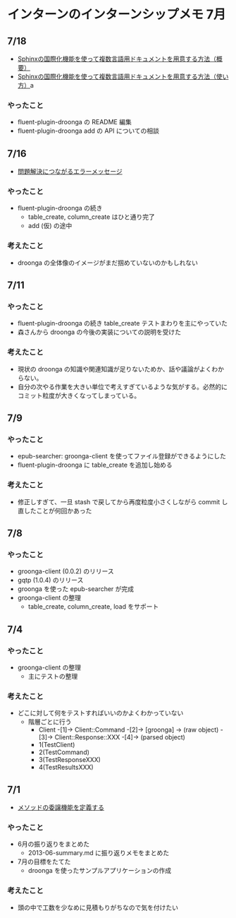 # インターンのインターンシップメモ 7月

## 7/18
- [Sphinxの国際化機能を使って複数言語用ドキュメントを用意する方法（概要）](http://www.clear-code.com/blog/2011/5/31.html)
- [Sphinxの国際化機能を使って複数言語用ドキュメントを用意する方法（使い方）](http://www.clear-code.com/blog/2011/6/19.html)a

### やったこと
- fluent-plugin-droonga の README 編集
- fluent-plugin-droonga add の API についての相談

## 7/16
- [問題解決につながるエラーメッセージ](http://www.clear-code.com/blog/2009/4/10.html)

### やったこと
- fluent-plugin-droonga の続き
    - table_create, column_create はひと通り完了
    - add (仮) の途中

### 考えたこと
- droonga の全体像のイメージがまだ掴めていないのかもしれない

## 7/11

### やったこと
- fluent-plugin-droonga の続き table_create テストまわりを主にやっていた
- 森さんから droonga の今後の実装についての説明を受けた

### 考えたこと
- 現状の droonga の知識や関連知識が足りないためか、話や議論がよくわからない。
- 自分の次やる作業を大きい単位で考えすぎているような気がする。必然的にコミット粒度が大きくなってしまっている。

## 7/9

### やったこと
- epub-searcher: groonga-client を使ってファイル登録ができるようにした
- fluent-plugin-droonga に table_create を追加し始める

### 考えたこと
- 修正しすぎて、一旦 stash で戻してから再度粒度小さくしながら commit し直したことが何回かあった

## 7/8

### やったこと
- groonga-client (0.0.2) のリリース
- gqtp (1.0.4) のリリース
- groonga を使った epub-searcher が完成
- groonga-client の整理
    - table_create, column_create, load をサポート

## 7/4

### やったこと
- groonga-client の整理
    - 主にテストの整理

### 考えたこと
- どこに対して何をテストすればいいのかよくわかっていない
    - 階層ごとに行う
        - Client -[1]-> Client::Command -[2]-> [groonga] -> (raw object) -[3]-> Client::Response::XXX -[4]-> (parsed object)
        - 1(TestClient)
        - 2(TestCommand)
        - 3(TestResponseXXX)
        - 4(TestResultsXXX)

## 7/1
- [メソッドの委譲機能を定義する](http://magazine.rubyist.net/?0012-BundledLibraries)

### やったこと
- 6月の振り返りをまとめた
    - 2013-06-summary.md に振り返りメモをまとめた
- 7月の目標をたてた
    - droonga を使ったサンプルアプリケーションの作成

### 考えたこと
- 頭の中で工数を少なめに見積もりがちなので気を付けたい

